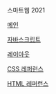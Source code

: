스마트웹 2021

<a href= https://daeyeong0412.github.io/dothome2021/> 메인 </a>

<a href= https://daeyeong0412.github.io/dothome2021/javascript/javascript100.html> 자바스크립트 </a>

<a href= https://daeyeong0412.github.io/dothome2021/layout/index.html> 레이아웃 </a>

<a href= https://daeyeong0412.github.io/dothome2021/refer-css/index.html> CSS 레퍼런스 </a>

<a href= https://daeyeong0412.github.io/dothome2021/refer-html/index.html> HTML 레퍼런스 </a>

